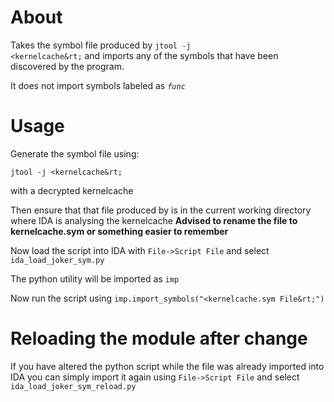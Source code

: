 About
=====
Takes the symbol file produced by <code>jtool -j &lt;kernelcache&rt;</code> and imports any of the symbols that have been discovered by the program.

It does not import symbols labeled as <code>_func_</code>

Usage
=====
Generate the symbol file using:
<pre><code>jtool -j &lt;kernelcache&rt;</code></pre>
with a decrypted kernelcache

Then ensure that that file produced by is in the current working directory where IDA is analysing the kernelcache
<b>Advised to rename the file to kernelcache.sym or something easier to remember</b>

Now load the script into IDA with <code>File->Script File</code> and select <code>ida_load_joker_sym.py</code>

The python utility will be imported as <code>imp</code>

Now run the script using <code>imp.import_symbols("&lt;kernelcache.sym File&rt;")</code>

Reloading the module after change
=================================
If you have altered the python script while the file was already imported into IDA you can simply import it again using <code>File->Script File</code> and select <code>ida_load_joker_sym_reload.py</code>